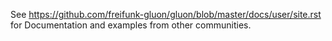 See 
https://github.com/freifunk-gluon/gluon/blob/master/docs/user/site.rst
for Documentation and examples from other communities.
